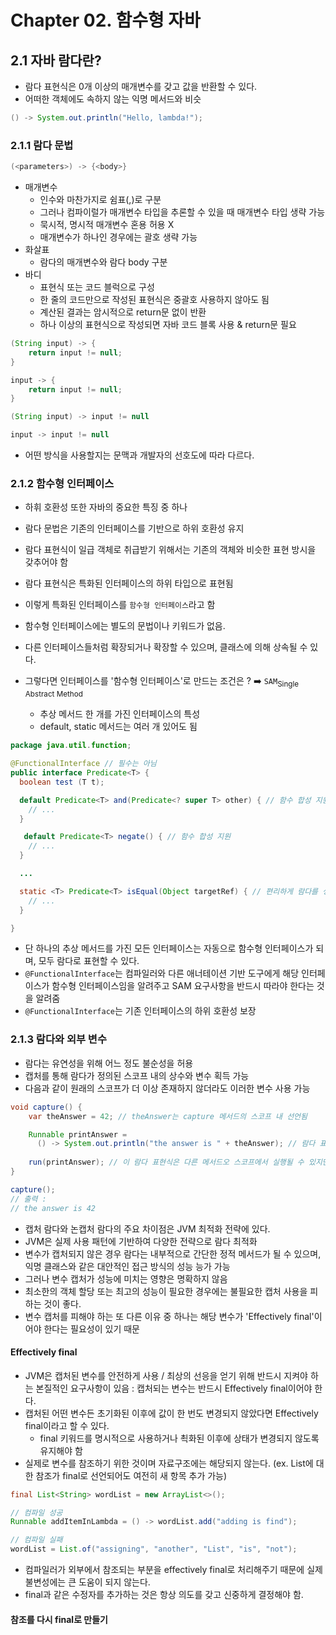 # Chapter 02. 함수형 자바

## 2.1 자바 람다란?
- 람다 표현식은 0개 이상의 매개변수를 갖고 값을 반환할 수 있다.
- 어떠한 객체에도 속하지 않는 익명 메서드와 비슷
```java
() -> System.out.println("Hello, lambda!");
```
### 2.1.1 람다 문법
```java
(<parameters>) -> {<body>}
```
- 매개변수
  - 인수와 마찬가지로 쉼표(,)로 구분
  - 그러나 컴파이럴가 매개변수 타입을 추론할 수 있을 때 매개변수 타입 생략 가능
  - 묵시적, 명시적 매개변수 혼용 허용 X
  - 매개변수가 하나인 경우에는 괄호 생략 가능
- 화살표
  - 람다의 매개변수와 람다 body 구분
- 바디
  - 표현식 또는 코드 블럭으로 구성
  - 한 줄의 코드만으로 작성된 표현식은 중괄호 사용하지 않아도 됨
  - 계산된 결과는 암시적으로 return문 없이 반환
  - 하나 이상의 표현식으로 작성되면 자바 코드 블록 사용 & return문 필요
```java
(String input) -> {
    return input != null;
}

input -> {
    return input != null;
}

(String input) -> input != null

input -> input != null

```
- 어떤 방식을 사용할지는 문맥과 개발자의 선호도에 따라 다르다.

### 2.1.2 함수형 인터페이스
- 하휘 호환성 또한 자바의 중요한 특징 중 하나
- 람다 문법은 기존의 인터페이스를 기반으로 하위 호환성 유지
- 람다 표현식이 일급 객체로 취급받기 위해서는 기존의 객체와 비슷한 표현 방시을 갖추어야 함
- 람다 표현식은 특화된 인터페이스의 하위 타입으로 표현됨
- 이렇게 특화된 인터페이스를 `함수형 인터페이스`라고 함

- 함수형 인터페이스에는 별도의 문법이나 키워드가 없음.
- 다른 인터페이스들처럼 확장되거나 확장할 수 있으며, 클래스에 의해 상속될 수 있다.
- 그렇다면 인터페이스를 '함수형 인터페이스'로 만드는 조건은 ? ➡️  `SAM`<sub>Single Abstract Method</sub>
  - 추상 메서드 한 개를 가진 인터페이스의 특성
  - default, static 메서드는 여러 개 있어도 됨

```java
package java.util.function;

@FunctionalInterface // 필수는 아님
public interface Predicate<T> {
  boolean test (T t);

  default Predicate<T> and(Predicate<? super T> other) { // 함수 합성 지원
    // ...
  }

   default Predicate<T> negate() { // 함수 합성 지원
    // ...
  }

  ...

  static <T> Predicate<T> isEqual(Object targetRef) { // 편리하게 람다를 생성하거나 기존 람다를 래핑하는 데 사용
    // ...
  }

}
```
- 단 하나의 추상 메서드를 가진 모든 인터페이스는 자동으로 함수형 인터페이스가 되며, 모두 람다로 표현할 수 있다.
- `@FunctionalInterface`는 컴파일러와 다른 애너테이션 기반 도구에게 해당 인터페이스가 함수형 인터페이스임을 알려주고 SAM 요구사항을 반드시 따라야 한다는 것을 알려줌
- `@FunctionalInterface`는 기존 인터페이스의 하위 호환성 보장

### 2.1.3 람다와 외부 변수
- 람다는 유연성을 위해 어느 정도 불순성을 허용
- 캡처를 통해 람다가 정의된 스코프 내의 상수와 변수 획득 가능
- 다음과 같이 원래의 스코프가 더 이상 존재하지 않더라도 이러한 변수 사용 가능
```java
void capture() {
    var theAnswer = 42; // theAnswer는 capture 메서드의 스코프 내 선언됨

    Runnable printAnswer =
      () -> System.out.println("the answer is " + theAnswer); // 람다 표현식 printAnswer는 그 변수를 바디 내에서 캡처함
    
    run(printAnswer); // 이 람다 표현식은 다른 메서드오 스코프에서 실행될 수 있지만 변수 theAnswer에도 여전히 접근 가능
}

capture();
// 출력 :
// the answer is 42
```

- 캡처 람다와 논캡처 람다의 주요 차이점은 JVM 최적화 전략에 있다.
- JVM은 실제 사용 패턴에 기반하여 다양한 전략으로 람다 최적화
- 변수가 캡처되지 않은 경우 람다는 내부적으로 간단한 정적 메서드가 될 수 있으며, 익명 클래스와 같은 대안적인 접근 방식의 성능 능가 가능
- 그러나 변수 캡처가 성능에 미치는 영향은 명확하지 않음
- 최소한의 객체 할당 또는 최고의 성능이 필요한 경우에는 불필요한 캡처 사용을 피하는 것이 좋다.
- 변수 캡처를 피해야 하는 또 다른 이유 중 하나는 해당 변수가 'Effectively final'이어야 한다는 필요성이 있기 때문

#### Effectively final
- JVM은 캡처된 변수를 안전하게 사용 / 최상의 선응을 얻기 위해 반드시 지켜야 하는 본질적인 요구사항이 있음 : 캡처되는 변수는 반드시 Effectively final이어야 한다.
- 캡처된 어떤 변수든 초기화된 이후에 값이 한 번도 변경되지 않았다면 Effectively final이라고 할 수 있다.
  - final 키워드를 명시적으로 사용하거나 쵝화된 이후에 상태가 변경되지 않도록 유지해야 함
- 실제로 변수를 참조하기 위한 것이며 자료구조에는 해당되지 않는다. (ex. List<String>에 대한 참조가 final로 선언되어도 여전히 새 항목 추가 가능)
```java
final List<String> wordList = new ArrayList<>();

// 컴파일 성공
Runnable addItemInLambda = () -> wordList.add("adding is find");

// 컴파일 실패
wordList = List.of("assigning", "another", "List", "is", "not");
```
- 컴파일러가 외부에서 참조되는 부분을 effectively final로 처리해주기 때문에 실제 불변성에는 큰 도움이 되지 않는다.
- final과 같은 수정자를 추가하는 것은 항상 의도를 갖고 신중하게 결정해야 함.

#### 참조를 다시 final로 만들기
